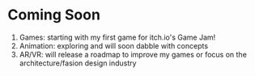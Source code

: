 # Coming Soon
1. Games: starting with my first game for itch.io's Game Jam!
2. Animation: exploring and will soon dabble with concepts
3. AR/VR: will release a roadmap to improve my games or focus on the architecture/fasion design industry
